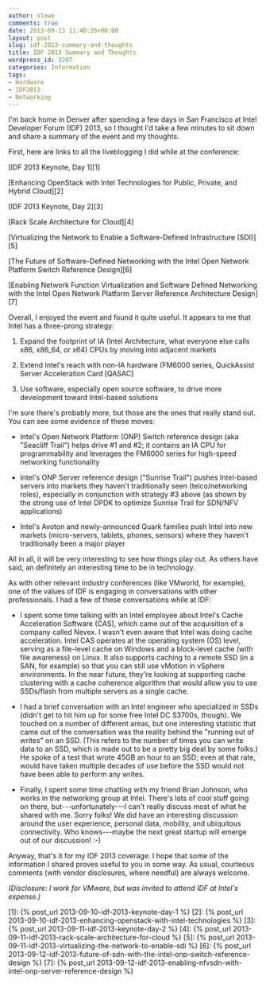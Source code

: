 ```yaml
---
author: slowe
comments: true
date: 2013-09-13 11:40:26+00:00
layout: post
slug: idf-2013-summary-and-thoughts
title: IDF 2013 Summary and Thoughts
wordpress_id: 3297
categories: Information
tags:
- Hardware
- IDF2013
- Networking
---
```


I'm back home in Denver after spending a few days in San Francisco at Intel Developer Forum (IDF) 2013, so I thought I'd take a few minutes to sit down and share a summary of the event and my thoughts.

First, here are links to all the liveblogging I did while at the conference:

[IDF 2013 Keynote, Day 1][1]  

[Enhancing OpenStack with Intel Technologies for Public, Private, and Hybrid Cloud][2]  

[IDF 2013 Keynote, Day 2][3]  

[Rack Scale Architecture for Cloud][4]  

[Virtualizing the Network to Enable a Software-Defined Infrastructure (SDI)][5]  

[The Future of Software-Defined Networking with the Intel Open Network Platform Switch Reference Design][6]  

[Enabling Network Function Virtualization and Software Defined Networking with the Intel Open Network Platform Server Reference Architecture Design][7]  

Overall, I enjoyed the event and found it quite useful. It appears to me that Intel has a three-prong strategy:

1. Expand the footprint of IA (Intel Architecture, what everyone else calls x86, x86_64, or x64) CPUs by moving into adjacent markets

2. Extend Intel's reach with non-IA hardware (FM6000 series, QuickAssist Server Acceleration Card [QASAC]

3. Use software, especially open source software, to drive more development toward Intel-based solutions

I'm sure there's probably more, but those are the ones that really stand out. You can see some evidence of these moves:

* Intel's Open Network Platform (ONP) Switch reference design (aka "Seacliff Trail") helps drive #1 and #2; it contains an IA CPU for programmability and leverages the FM6000 series for high-speed networking functionality

* Intel's ONP Server reference design ("Sunrise Trail") pushes Intel-based servers into markets they haven't traditionally seen (telco/networking roles), especially in conjunction with strategy #3 above (as shown by the strong use of Intel DPDK to optimize Sunrise Trail for SDN/NFV applications)

* Intel's Avoton and newly-announced Quark families push Intel into new markets (micro-servers, tablets, phones, sensors) where they haven't traditionally been a major player

All in all, it will be very interesting to see how things play out. As others have said, an definitely an interesting time to be in technology.

As with other relevant industry conferences (like VMworld, for example), one of the values of IDF is engaging in conversations with other professionals. I had a few of these conversations while at IDF:

* I spent some time talking with an Intel employee about Intel's Cache Acceleration Software (CAS), which came out of the acquisition of a company called Nevex. I wasn't even aware that Intel was doing cache acceleration. Intel CAS operates at the operating system (OS) level, serving as a file-level cache on Windows and a block-level cache (with file awareness) on Linux. It also supports caching to a remote SSD (in a SAN, for example) so that you can still use vMotion in vSphere environments. In the near future, they're looking at supporting cache clustering with a cache coherence algorithm that would allow you to use SSDs/flash from multiple servers as a single cache.

* I had a brief conversation with an Intel engineer who specialized in SSDs (didn't get to hit him up for some free Intel DC S3700s, though). We touched on a number of different areas, but one interesting statistic that came out of the conversation was the reality behind the "running out of writes" on an SSD. (This refers to the number of times you can write data to an SSD, which is made out to be a pretty big deal by some folks.) He spoke of a test that wrote 45GB an hour to an SSD; even at that rate, would have taken multiple decades of use before the SSD would not have been able to perform any writes.

* Finally, I spent some time chatting with my friend Brian Johnson, who works in the networking group at Intel. There's lots of cool stuff going on there, but---unfortunately---I can't really discuss most of what he shared with me. Sorry folks! We did have an interesting discussion around the user experience, personal data, mobility, and ubiquitous connectivity. Who knows---maybe the next great startup will emerge out of our discussion! :-)

Anyway, that's it for my IDF 2013 coverage. I hope that some of the information I shared proves useful to you in some way. As usual, courteous comments (with vendor disclosures, where needful) are always welcome.

_(Disclosure: I work for VMware, but was invited to attend IDF at Intel's expense.)_

[1]: {% post_url 2013-09-10-idf-2013-keynote-day-1 %}
[2]: {% post_url 2013-09-10-idf-2013-enhancing-openstack-with-intel-technologies %}
[3]: {% post_url 2013-09-11-idf-2013-keynote-day-2 %}
[4]: {% post_url 2013-09-11-idf-2013-rack-scale-architecture-for-cloud %}
[5]: {% post_url 2013-09-11-idf-2013-virtualizing-the-network-to-enable-sdi %}
[6]: {% post_url 2013-09-12-idf-2013-future-of-sdn-with-the-intel-onp-switch-reference-design %}
[7]: {% post_url 2013-09-12-idf-2013-enabling-nfvsdn-with-intel-onp-server-reference-design %}
